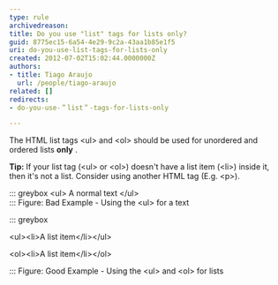 ```yaml
---
type: rule
archivedreason: 
title: Do you use "list" tags for lists only?
guid: 8775ec15-6a54-4e29-9c2a-43aa1b85e1f5
uri: do-you-use-list-tags-for-lists-only
created: 2012-07-02T15:02:44.0000000Z
authors:
- title: Tiago Araujo
  url: /people/tiago-araujo
related: []
redirects:
- do-you-use-＂list＂-tags-for-lists-only

---
```


The HTML list tags &lt;ul&gt; and &lt;ol&gt; should be used for unordered and ordered lists  **only** .

<!--endintro-->

**Tip:** If your list tag (&lt;ul&gt; or &lt;ol&gt;) doesn't have a list item (&lt;li&gt;) inside it, then it's not a list. Consider using another HTML tag (E.g. &lt;p&gt;).


::: greybox
&lt;ul&gt; A normal text &lt;/ul&gt;  
:::
Figure: Bad Example - Using the &lt;ul&gt; for a text

::: greybox

&lt;ul&gt;&lt;li&gt;A list item&lt;/li&gt;&lt;/ul&gt;

&lt;ol&gt;&lt;li&gt;A list item&lt;/li&gt;&lt;/ol&gt;

:::
Figure: Good Example - Using the &lt;ul&gt; and &lt;ol&gt; for lists
